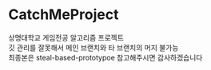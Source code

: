 # CatchMeProject
  상명대학교 게임전공 알고리즘 프로젝트 <br/>
  깃 관리를 잘못해서 메인 브랜치와 타 브랜치의 머지 불가능 <br/>
  최종본은 steal-based-prototypoe 참고해주시면 감사하겠습니다
